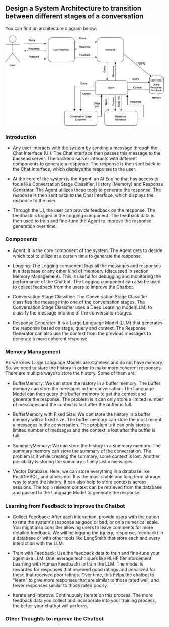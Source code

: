 ## Design a System Architecture to transition between different stages of a conversation

You can find an architecture diagram  below:

![Alt text](image.png)


### Introduction
- Any user interacts with the system by sending a message through the Chat Interface (UI). The Chat interface then passes this message to the backend server. The backend server interacts with different components to generate a response. The response is then sent back to the Chat Interface, which displays the response to the user.

- At the core of the system is the Agent, an AI Engine that has access to tools like Conversation Stage Classifier, History (Memory) and Response Generator. The Agent utilizes these tools to generate the response. The response is then sent back to the Chat Interface, which displays the response to the user.

- Through the UI, the user can provide feedback on the response. The feedback is logged in the Logging component. The feedback data is then used to train and fine-tune the Agent to improve the response generation over time.

### Components 
- Agent: It is the core component of the system. The Agent gets to decide which tool to utilize at a certain time to generate the response. 

- Logging: The Logging component logs all the messages and responses in a database or any other kind of memoery (discussed in section Memory Management). This is useful for debugging and monitoring the performance of the Chatbot. The Logging component can also be used to collect feedback from the users to improve the Chatbot.

- Conversation Stage Classifier: The Conversation Stage Classifier classifies the message into one of the conversation stages. The Conversation Stage Classifier uses a Deep Learning model(LLM) to classify the message into one of the conversation stages.

- Response Generator: It is a Large Language Model (LLM) that generates the response based on stage, query and context. The Response Generator can also use the context from the previous messages to generate a more coherent response. 


### Memory Management
As we know Large Language Models are stateless and do not have memory. So, we need to store the history in order to make more coherent responses. There are multiple ways to store the history. Some of them are:

- BufferMemory: We can store the history in a buffer memory. The buffer memory can store the messages in the conversation. The Language Model can then query this buffer memory to get the context and generate the response. The problem is it can only store a limited number of messages and the context is lost after the buffer is full.

- BufferMemory with Fixed Size: We can store the history in a buffer memory with a fixed size. The buffer memory can store the most recent `n` messages in the conversation. The problem is it can only store a limited number of messages and the context is lost after the buffer is full.

- SummaryMemory: We can store the history in a summary memory. The summary memory can store the summary of the conversation. The problem is it while creating the summary, some context is lost. Another possibility is storing the summary of only last `n` messages.

- Vector Database: Here, we can store everything in a database like PostGreSQL, and others etc. It is the most stable and long term storage way to store the history. It can also help to store contexts across sessions. The top `n` relevant context can be retrieved from the database and passed to the Language Model to generate the response. 


### Learning from Feedback to improve the Chatbot

- Collect Feedback: After each interaction, provide users with the option to rate the system's response as good or bad, or on a numerical scale. You might also consider allowing users to leave comments for more detailed feedback. We will be logging the (query, response, feedback) in a database or with other tools like LangSmith that store each and every interaction with the LLM. 

- Train with Feedback: Use the feedback data to train and fine-tune your agent aka LLM. One leverage techniques like RLHF (Reinforcement Learning with Human Feedback) to train the LLM. The model is rewarded for responses that received good ratings and penalized for those that received poor ratings. Over time, this helps the chatbot to "learn" to give more responses that are similar to those rated well, and fewer responses similar to those rated poorly. 

- Iterate and Improve: Continuously iterate on this process. The more feedback data you collect and incorporate into your training process, the better your chatbot will perform. 

### Other Thoughts to improve the Chatbot